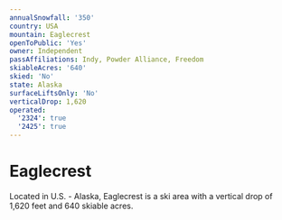 ```yaml
---
annualSnowfall: '350'
country: USA
mountain: Eaglecrest
openToPublic: 'Yes'
owner: Independent
passAffiliations: Indy, Powder Alliance, Freedom
skiableAcres: '640'
skied: 'No'
state: Alaska
surfaceLiftsOnly: 'No'
verticalDrop: 1,620
operated:
  '2324': true
  '2425': true
---
```



# Eaglecrest

Located in U.S. - Alaska, Eaglecrest is a ski area with a vertical drop of 1,620 feet and 640 skiable acres.
